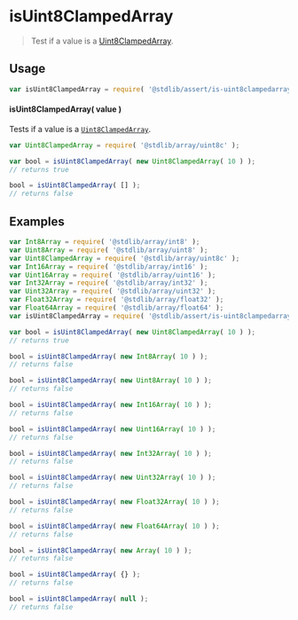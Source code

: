 <!--

@license Apache-2.0

Copyright (c) 2018 The Stdlib Authors.

Licensed under the Apache License, Version 2.0 (the "License");
you may not use this file except in compliance with the License.
You may obtain a copy of the License at

   http://www.apache.org/licenses/LICENSE-2.0

Unless required by applicable law or agreed to in writing, software
distributed under the License is distributed on an "AS IS" BASIS,
WITHOUT WARRANTIES OR CONDITIONS OF ANY KIND, either express or implied.
See the License for the specific language governing permissions and
limitations under the License.

-->

# isUint8ClampedArray

> Test if a value is a [Uint8ClampedArray][mdn-uint8clampedarray].

<section class="usage">

## Usage

```javascript
var isUint8ClampedArray = require( '@stdlib/assert/is-uint8clampedarray' );
```

#### isUint8ClampedArray( value )

Tests if a value is a [`Uint8ClampedArray`][mdn-uint8clampedarray].

```javascript
var Uint8ClampedArray = require( '@stdlib/array/uint8c' );

var bool = isUint8ClampedArray( new Uint8ClampedArray( 10 ) );
// returns true

bool = isUint8ClampedArray( [] );
// returns false
```

</section>

<!-- /.usage -->

<section class="examples">

## Examples

<!-- eslint no-undef: "error" -->

```javascript
var Int8Array = require( '@stdlib/array/int8' );
var Uint8Array = require( '@stdlib/array/uint8' );
var Uint8ClampedArray = require( '@stdlib/array/uint8c' );
var Int16Array = require( '@stdlib/array/int16' );
var Uint16Array = require( '@stdlib/array/uint16' );
var Int32Array = require( '@stdlib/array/int32' );
var Uint32Array = require( '@stdlib/array/uint32' );
var Float32Array = require( '@stdlib/array/float32' );
var Float64Array = require( '@stdlib/array/float64' );
var isUint8ClampedArray = require( '@stdlib/assert/is-uint8clampedarray' );

var bool = isUint8ClampedArray( new Uint8ClampedArray( 10 ) );
// returns true

bool = isUint8ClampedArray( new Int8Array( 10 ) );
// returns false

bool = isUint8ClampedArray( new Uint8Array( 10 ) );
// returns false

bool = isUint8ClampedArray( new Int16Array( 10 ) );
// returns false

bool = isUint8ClampedArray( new Uint16Array( 10 ) );
// returns false

bool = isUint8ClampedArray( new Int32Array( 10 ) );
// returns false

bool = isUint8ClampedArray( new Uint32Array( 10 ) );
// returns false

bool = isUint8ClampedArray( new Float32Array( 10 ) );
// returns false

bool = isUint8ClampedArray( new Float64Array( 10 ) );
// returns false

bool = isUint8ClampedArray( new Array( 10 ) );
// returns false

bool = isUint8ClampedArray( {} );
// returns false

bool = isUint8ClampedArray( null );
// returns false
```

</section>

<!-- /.examples -->

<section class="links">

[mdn-uint8clampedarray]: https://developer.mozilla.org/en-US/docs/Web/JavaScript/Reference/Global_Objects/Uint8ClampedArray

</section>

<!-- /.links -->
